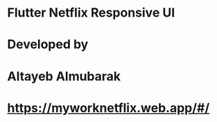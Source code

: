 # Flutter Netflix Responsive UI 
# Developed by 
# Altayeb Almubarak

# https://myworknetflix.web.app/#/